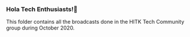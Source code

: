 ### **Hola Tech Enthusiasts!🤩**

This folder contains all the broadcasts done in the HITK Tech Community group during October 2020.
